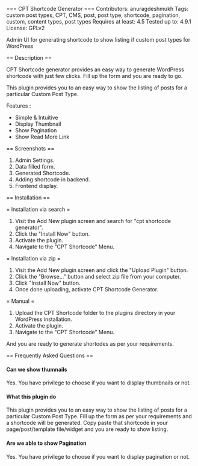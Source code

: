 === CPT Shortcode Generator ===
Contributors: anuragdeshmukh
Tags: custom post types, CPT, CMS, post, post type, shortcode, pagination, custom, content types, post types
Requires at least: 4.5
Tested up to: 4.9.1
License: GPLv2

Admin UI for generating shortcode to show listing if custom post types for WordPress

== Description ==

CPT Shortcode generator provides an easy way to generate WordPress shortcode with just few clicks. Fill up the form and you are ready to go.

This plugin provides you to an easy way to show the listing of posts for a particular Custom Post Type.

Features :
	<ul>
		<li>Simple & Intuitive</li>
		<li>Display Thumbnail</li>
		<li>Show Pagination</li>
		<li>Show Read More Link</li>
	</ul>

== Screenshots ==

1. Admin Settings.
2. Data filled form.
3. Generated Shortcode.
4. Adding shortcode in backend.
5. Frontend display.

== Installation ==

= Installation via search =
1. Visit the Add New plugin screen and search for "cpt shortcode generator".
2. Click the "Install Now" button.
3. Activate the plugin.
4. Navigate to the "CPT Shortcode" Menu.

= Installation via zip =
1. Visit the Add New plugin screen and click the "Upload Plugin" button.
2. Click the "Browse..." button and select zip file from your computer.
3. Click "Install Now" button.
4. Once done uploading, activate CPT Shortcode Generator.

= Manual =
1. Upload the CPT Shortcode folder to the plugins directory in your WordPress installation.
2. Activate the plugin.
3. Navigate to the "CPT Shortcode" Menu.

And you are ready to generate shortodes as per your requirements.

== Frequently Asked Questions ==

#### Can we show thumnails
Yes. You have privilege to choose if you want to display thumbnails or not.

#### What this plugin do
This plugin provides you to an easy way to show the listing of posts for a particular Custom Post Type.
Fill up the form as per your requirements and a shortcode will be generated.
Copy paste that shortcode in your page/post/template file/widget and you are ready to show listing.

#### Are we able to show Pagination
Yes. You have privilege to choose if you want to display pagination or not.
